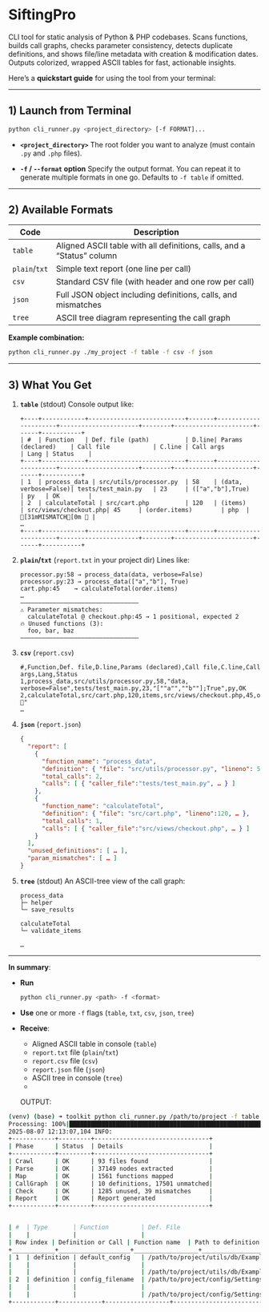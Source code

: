 # SiftingPro
CLI tool for static analysis of Python &amp; PHP codebases. Scans functions, builds call graphs, checks parameter consistency, detects duplicate definitions, and shows file/line metadata with creation &amp; modification dates. Outputs colorized, wrapped ASCII tables for fast, actionable insights.


Here’s a **quickstart guide** for using the tool from your terminal:

---

## 1) Launch from Terminal

```bash
python cli_runner.py <project_directory> [-f FORMAT]...
```

* **`<project_directory>`**
  The root folder you want to analyze (must contain `.py` and `.php` files).

* **`-f` / `--format` option**
  Specify the output format. You can repeat it to generate multiple formats in one go. Defaults to `-f table` if omitted.

---

## 2) Available Formats

| Code          | Description                                                            |
| ------------- | ---------------------------------------------------------------------- |
| `table`       | Aligned ASCII table with all definitions, calls, and a “Status” column |
| `plain`/`txt` | Simple text report (one line per call)                                 |
| `csv`         | Standard CSV file (with header and one row per call)                   |
| `json`        | Full JSON object including definitions, calls, and mismatches          |
| `tree`        | ASCII tree diagram representing the call graph                         |

**Example combination:**

```bash
python cli_runner.py ./my_project -f table -f csv -f json
```

---

## 3) What You Get

1. **`table`** (stdout)
   Console output like:

   ```
   +----+------------+---------------------------+-------+----------------------+----------------------+--------+----------------------+------+-----------+
   | #  | Function   | Def. file (path)          | D.line| Params (declared)    | Call file            | C.line | Call args            | Lang | Status    |
   +----+------------+---------------------------+-------+----------------------+----------------------+--------+----------------------+------+-----------+
   | 1  | process_data | src/utils/processor.py  | 58    | (data, verbose=False)| tests/test_main.py   | 23     | (["a","b"],True)     | py   | OK        |
   | 2  | calculateTotal | src/cart.php          | 120   | (items)              | src/views/checkout.php| 45     | (order.items)        | php  | [31mMISMATCH[0m 🚨 |
   …
   +----+------------+---------------------------+-------+----------------------+----------------------+--------+----------------------+------+-----------+
   ```

2. **`plain`/`txt`** (`report.txt` in your project dir)
   Lines like:

   ```
   processor.py:58 → process_data(data, verbose=False)
   processor.py:23 → process_data(["a","b"], True)
   cart.php:45    → calculateTotal(order.items)
   …
   ―――――――――――――――――――――――――――――――――
   ⚠ Parameter mismatches:
     calculateTotal @ checkout.php:45 → 1 positional, expected 2
   🔥 Unused functions (3):
     foo, bar, baz
   ―――――――――――――――――――――――――――――――――
   ```

3. **`csv`** (`report.csv`)

   ```csv
   #,Function,Def. file,D.line,Params (declared),Call file,C.line,Call args,Lang,Status
   1,process_data,src/utils/processor.py,58,"data, verbose=False",tests/test_main.py,23,"[""a"",""b""];True",py,OK
   2,calculateTotal,src/cart.php,120,items,src/views/checkout.php,45,order.items,php,"MISMATCH 🚨"
   …
   ```

4. **`json`** (`report.json`)

   ```json
   {
     "report": [
       {
         "function_name": "process_data",
         "definition": { "file": "src/utils/processor.py", "lineno": 58, … },
         "total_calls": 2,
         "calls": [ { "caller_file":"tests/test_main.py", … } ]
       },
       {
         "function_name": "calculateTotal",
         "definition": { "file": "src/cart.php", "lineno":120, … },
         "total_calls": 1,
         "calls": [ { "caller_file":"src/views/checkout.php", … } ]
       }
     ],
     "unused_definitions": [ … ],
     "param_mismatches": [ … ]
   }
   ```

5. **`tree`** (stdout)
   An ASCII-tree view of the call graph:

   ```
   process_data
   ├─ helper
   └─ save_results

   calculateTotal
   └─ validate_items

   …
   ```

---

**In summary**:

* **Run**

  ```bash
  python cli_runner.py <path> -f <format>
  ```
* **Use** one or more `-f` flags (`table`, `txt`, `csv`, `json`, `tree`)
* **Receive**:

  * Aligned ASCII table in console (`table`)
  * `report.txt` file (`plain`/`txt`)
  * `report.csv` file (`csv`)
  * `report.json` file (`json`)
  * ASCII tree in console (`tree`)
  * 


  OUTPUT:
```bash
(venv) (base) ➜ toolkit python cli_runner.py /path/to/project -f table
Processing: 100%|███████████████████████████████████████████████████████████████████████████████████████████████████████████████████████████████████████████████████████████████████████████████████████████| 6/6 [00:34<00:00,  5.80s/step]
2025-08-07 12:13:07,104 INFO:
+------------+---------+--------------------------------+
| Phase      | Status  | Details                        |
+------------+---------+--------------------------------+
| Crawl      | OK      | 93 files found                 |
| Parse      | OK      | 37149 nodes extracted          |
| Map        | OK      | 1561 functions mapped          |
| CallGraph  | OK      | 10 definitions, 17501 unmatched|
| Check      | OK      | 1285 unused, 39 mismatches     |
| Report     | OK      | Report generated               |
+------------+---------+--------------------------------+


| #  | Type       | Function         | Def. File                             | File Dates                       | Def. Line | Signature | Call File | Call Line | Call Args | Lang | Status    |
|    |            |                  |                                        |                                   |           |           |           |           |           |      |           |
| Row index | Definition or Call | Function name  | Path to definition file               | Modified & Created               | Def. line | Declared signature | Call file | Call line | Arguments passed | Language (py/php) | OK or MISMATCH |
+____________+____________________+__________________+________________________________________+___________________________________+___________+____________________+___________+___________+__________________+________________+____________+
| 1  | definition | default_config   | /path/to/project/utils/db/Example.py  | Mod: 29-10-2024; Cr: 25-07-2025  | 8         | (self)    |           |           |                  | py   | OK         |
|    |            |                  |                                        |                                   |           |           |           |           |           |      |            |
|    |            |                  | /path/to/project/utils/db/ExampleAid.py|                                   |           |           |           |           |           |      |            |
| 2  | definition | config_filename  | /path/to/project/config/Settings.py    | Mod: 29-10-2024; Cr: 25-07-2025  | 18        | (self)    |           |           |                  | py   | OK         |
|    |            |                  |                                        |                                   |           |           |           |           |           |      |            |
|    |            |                  | /path/to/project/config/SettingsExtra.py|                                  |           |           |           |           |           |      |            |
+------------+------------+------------------+----------------------------------------+-----------------------------------+-----------+--------------------+-----------+-----------+------------------+------+-----------+
```



